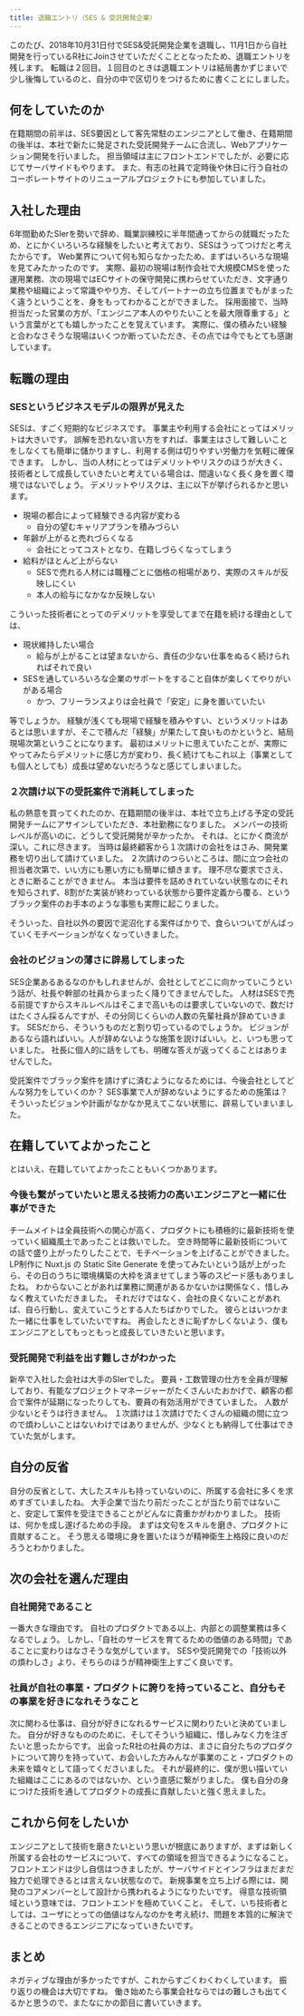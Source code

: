 ```yaml
---
title: 退職エントリ（SES & 受託開発企業）
---
```

このたび、2018年10月31日付でSES&受託開発企業を退職し、11月1日から自社開発を行っているR社にJoinさせていただくこととなったため、退職エントリを残します。
転職は２回目。１回目のときは退職エントリは結局書かずじまいで少し後悔しているのと、自分の中で区切りをつけるために書くことにしました。
<!-- more -->

## 何をしていたのか
在籍期間の前半は、SES要因として客先常駐のエンジニアとして働き、在籍期間の後半は、本社で新たに発足された受託開発チームに合流し、Webアプリケーション開発を行いました。
担当領域は主にフロントエンドでしたが、必要に応じてサーバサイドもやります。
また、有志の社員で定時後や休日に行う自社のコーポレートサイトのリニューアルプロジェクトにも参加していました。

## 入社した理由
6年間勤めたSIerを勢いで辞め、職業訓練校に半年間通ってからの就職だったため、とにかくいろいろな経験をしたいと考えており、SESはうってつけだと考えたからです。
Web業界について何も知らなかったため、まずはいろいろな現場を見てみたかったのです。
実際、最初の現場は制作会社で大規模CMSを使った運用業務、次の現場ではECサイトの保守開発に携わらせていただき、文字通り業務や組織によって常識ややり方、そしてパートナーの立ち位置までもがまったく違うということを、身をもってわかることができました。
採用面接で、当時担当だった営業の方が、「エンジニア本人のやりたいことを最大限尊重する」という言葉がとても嬉しかったことを覚えています。
実際に、僕の積みたい経験と合わなさそうな現場はいくつか断っていただき、その点では今でもとても感謝しています。

## 転職の理由
### SESというビジネスモデルの限界が見えた
SESは、すごく短期的なビジネスです。
事業主や利用する会社にとってはメリットは大きいです。
誤解を恐れない言い方をすれば、事業主はさして難しいことをしなくても簡単に儲かりますし、利用する側は切りやすい労働力を気軽に確保できます。
しかし、当の人材にとってはデメリットやリスクのほうが大きく、技術者として成長していきたいと考えている場合は、間違いなく長く身を置く環境ではないでしょう。
デメリットやリスクは、主に以下が挙げられるかと思います。

- 現場の都合によって経験できる内容が変わる
  - 自分の望むキャリアプランを積みづらい
- 年齢が上がると売れづらくなる
  - 会社にとってコストとなり、在籍しづらくなってしまう
- 給料がほとんど上がらない
  - SESで売れる人材には職種ごとに価格の相場があり、実際のスキルが反映しにくい
  - 本人の給与になかなか反映しない

こういった技術者にとってのデメリットを享受してまで在籍を続ける理由としては、

- 現状維持したい場合
  - 給与が上がることは望まないから、責任の少ない仕事をぬるく続けられればそれで良い
- SESを通していろいろな企業のサポートをすること自体が楽しくてやりがいがある場合
  - かつ、フリーランスよりは会社員で「安定」に身を置いていたい

等でしょうか。
経験が浅くても現場で経験を積みやすい、というメリットはあるとは思いますが、そこで積んだ「経験」が果たして良いものかというと、結局現場次第ということになります。
最初はメリットに思えていたことが、実際にやってみたらデメリットに感じ方が変わり、長く続けてもこれ以上（事業としても個人としても）成長は望めないだろうなと感じてしまいました。

### ２次請け以下の受託案件で消耗してしまった
私の熱意を買ってくれたのか、在籍期間の後半は、本社で立ち上げる予定の受託開発チームにアサインしていただき、本社勤務になりました。
メンバーの技術レベルが高いのに、どうして受託開発が辛かったか。
それは、とにかく商流が深い。これに尽きます。
当時は最終顧客から１次請けの会社をはさみ、開発業務を切り出して請けていました。
２次請けのつらいところは、間に立つ会社の担当者次第で、いい方にも悪い方にも簡単に傾きます。
理不尽な要求でさえ、ときに断ることができません。
本当は要件を詰めきれていない状態なのにそれを知らされず、8割がた実装が終わっている状態から要件定義から覆る、というブラック案件のお手本のような事態も実際に起こりました。

そういった、自社以外の要因で泥沼化する案件ばかりで、食らいついてがんばっていくモチベーションがなくなっていきました。

### 会社のビジョンの薄さに辟易してしまった
SES企業あるあるなのかもしれませんが、会社としてどこに向かっていこうという話が、社長や幹部の社員からまったく降りてきませんでした。
人材はSESで売る前提ですからスキルレベルはそこまで高いものは要求していないので、数だけはたくさん採るんですが、その分同じくらいの人数の先輩社員が辞めていきます。
SESだから、そういうものだと割り切っているのでしょうか。
ビジョンがあるなら語ればいい。人が辞めないような施策を説けばいい。と、いつも思っていました。
社長に個人的に話をしても、明確な答えが返ってくることはありませんでした。

受託案件でブラック案件を請けずに済むようになるためには、今後会社としてどんな努力をしていくのか？
SES事業で人が辞めないようにするための施策は？
そういったビジョンや計画がなかなか見えてこない状態に、辟易していまいました。

## 在籍していてよかったこと
とはいえ、在籍していてよかったこともいくつかあります。

### 今後も繋がっていたいと思える技術力の高いエンジニアと一緒に仕事ができた
チームメイトは全員技術への関心が高く、プロダクトにも積極的に最新技術を使っていく組織風土であったことは救いでした。
空き時間等に最新技術についての話で盛り上がったりしたことで、モチベーションを上げることができました。
LP制作に Nuxt.js の Static Site Generate を使ってみたいという話が上がったら、その日のうちに環境構築の大枠を済ませてしまう等のスピード感もありましたね。
わからないことがあれば業務に関連があるかないかは関係なく、惜しみなく教えていただきました。
それだけではなく、会社の良くないことがあれば、自ら行動し、変えていこうとする人たちばかりでした。
彼らとはいつかまた一緒に仕事をしていたいですね。
再会したときに恥ずかしくないよう、僕もエンジニアとしてもっともっと成長していきたいと思います。

### 受託開発で利益を出す難しさがわかった
新卒で入社した会社は大手のSIerでした。
要員・工数管理の仕方を全員が理解しており、有能なプロジェクトマネージャーがたくさんいたおかげで、顧客の都合で案件が延期になったりしても、要員の有効活用ができていました。
人数が少ないとそうは行きません。
１次請けは１次請けでたくさんの組織の間に立つので煩わしいことはないわけではありませんが、少なくとも納得して仕事はできていた気がします。

## 自分の反省
自分の反省として、大したスキルも持っていないのに、所属する会社に多くを求めすぎていましたね。
大手企業で当たり前だったことが当たり前ではないこと、安定して案件を受注できることがどんなに貴重かがわかりました。
技術は、何かを成し遂げるための手段。
まずは文句をスキルを磨き、プロダクトに貢献すること。
そう思える環境に身を置いたほうが精神衛生上格段に良いのだろうとわかりました。

## 次の会社を選んだ理由
### 自社開発であること
一番大きな理由です。
自社のプロダクトである以上、内部との調整業務は多くなるでしょう。
しかし、「自社のサービスを育てるための価値のある時間」であることに変わりはなさそうな気がしています。
SESや受託開発での「技術以外の煩わしさ」より、そちらのほうが精神衛生上すごく良いです。

### 社員が自社の事業・プロダクトに誇りを持っていること、自分もその事業を好きになれそうなこと
次に関わる仕事は、自分が好きになれるサービスに関わりたいと決めていました。
自分が好きなもののために、そしてそういう組織に、惜しみなく力を注ぎたいと思ったからです。
出会ったR社の社員の方は、まさに自分たちのプロダクトについて誇りを持っていて、お会いした方みんなが事業のこと・プロダクトの未来を嬉々として語ってくださいました。
それが最終的に、僕が思い描いていた組織はここにあるのではないか、という直感に繋がりました。
僕も自分の身につけた技術を通してプロダクトの成長に貢献したいと強く思えました。

## これから何をしたいか
エンジニアとして技術を磨きたいという思いが根底にありますが、まずは新しく所属する会社のサービスについて、すべての領域を担当できるようになること。
フロントエンドは少し自信はつきましたが、サーバサイドとインフラはまだまだ独力で処理できるとは言えない状態なので。
新規事業を立ち上げる際には、開発のコアメンバーとして設計から携われるようになりたいです。
得意な技術領域という意味では、フロントエンドを極めていくこと。
そして、いち技術者としては、ユーザにとっての価値はなんなのかを考え続け、問題を本質的に解決できることのできるエンジニアになっていきたいです。

## まとめ 
ネガティブな理由が多かったですが、これからすごくわくわくしています。
振り返りの機会は大切ですね。
働き始めたら事業会社ならではの難しさも出てくるかと思うので、またなにかの節目に書いていきます。

